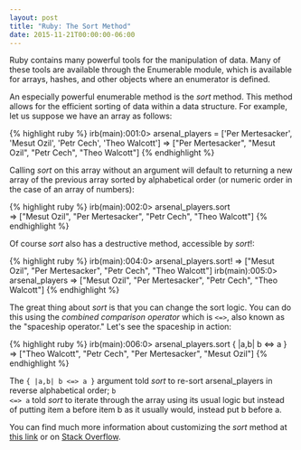 ```yaml
---
layout: post
title: "Ruby: The Sort Method"
date: 2015-11-21T00:00:00-06:00
---
```

Ruby contains many powerful tools for the manipulation of data. Many of these tools are available through the Enumerable module, which is available for arrays, hashes, and other objects where an enumerator is defined.

An especially powerful enumerable method is the <em>sort</em> method. This method allows for the efficient sorting of data within a data structure. For example, let us suppose we have an array as follows:

{% highlight ruby %}
irb(main):001:0> arsenal_players = ['Per Mertesacker', 'Mesut Ozil', 'Petr Cech', 'Theo Walcott']
=> ["Per Mertesacker", "Mesut Ozil", "Petr Cech", "Theo Walcott"]
{% endhighlight %}

Calling <em>sort</em> on this array without an argument will default to returning a new array of the previous array sorted by alphabetical order (or numeric order in the case of an array of numbers):

{% highlight ruby %}
irb(main):002:0> arsenal_players.sort<br/>
=> ["Mesut Ozil", "Per Mertesacker", "Petr Cech", "Theo Walcott"]
{% endhighlight %}

Of course <em>sort</em> also has a destructive method, accessible by <em>sort</em>!:

{% highlight ruby %}
irb(main):004:0> arsenal_players.sort!
=> ["Mesut Ozil", "Per Mertesacker", "Petr Cech", "Theo Walcott"]
irb(main):005:0> arsenal_players
=> ["Mesut Ozil", "Per Mertesacker", "Petr Cech", "Theo Walcott"]
{% endhighlight %}

The great thing about <em>sort</em> is that you can change the sort logic. You can do this using the <em>combined comparison operator</em> which is <code><=></code>, also known as the "spaceship operator." Let's see the spaceship in action:

{% highlight ruby %}
irb(main):006:0> arsenal_players.sort { |a,b| b <=> a }<br/>
=> ["Theo Walcott", "Petr Cech", "Per Mertesacker", "Mesut Ozil"]
{% endhighlight %}

The <code>{ |a,b| b <=> a }</code> argument told <em>sort</em> to re-sort arsenal_players in reverse alphabetical order; <code>b <=> a</code> told <em>sort</em> to iterate through the array using its usual logic but instead of putting item a before item b as it usually would, instead put b before a.

You can find much more information about customizing the <em>sort</em> method at <a href="http://www.evc-cit.info/cit020/beginning-programming/chp_07/custom_sort.html">this link</a> or on [Stack Overflow](http://stackoverflow.com/questions/26581619/rubys-operator-and-sort-method).


